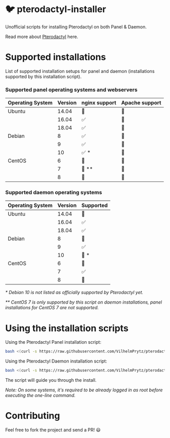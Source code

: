 # :bird: pterodactyl-installer

Unofficial scripts for installing Pterodactyl on both Panel & Daemon.

Read more about [Pterodactyl](https://pterodactyl.io/) here.

# Supported installations

List of supported installation setups for panel and daemon (installations supported by this installation script).

### Supported panel operating systems and webservers

| Operating System  | Version | nginx support        | Apache support |
| ----------------- | ------- | -------------------- | -------------- |
| Ubuntu            | 14.04   | :red_circle:         | :red_circle:   |
|                   | 16.04   | :white_check_mark:   | :red_circle:   |
|                   | 18.04   | :white_check_mark:   | :red_circle:   |
| Debian            | 8       | :white_check_mark:   | :red_circle:   |
|                   | 9       | :white_check_mark:   | :red_circle:   |
|                   | 10      | :white_check_mark: * | :red_circle:   |
| CentOS            | 6       | :red_circle:         | :red_circle:   |
|                   | 7       | :red_circle: **      | :red_circle:   |
|		            | 8	      | :red_circle:	     | :red_circle:   |

### Supported daemon operating systems

| Operating System  | Version | Supported          |
| ----------------- | ------- | ------------------ |
| Ubuntu            | 14.04   | :red_circle:       |
|                   | 16.04   | :white_check_mark: |
|                   | 18.04   | :white_check_mark: |
| Debian            | 8       | :red_circle:       |
|                   | 9       | :white_check_mark: |
|                   | 10      | :red_circle: *     |
| CentOS            | 6       | :red_circle:       |
|                   | 7       | :white_check_mark: |
| 		            | 8       | :red_circle:	   |

_* Debian 10 is not listed as officially supported by Pterodactyl yet._

_** CentOS 7 is only supported by this script on daemon installations, panel installations for CentOS 7 are not supported._

# Using the installation scripts

Using the Pterodactyl Panel installation script:

```bash
bash <(curl -s https://raw.githubusercontent.com/VilhelmPrytz/pterodactyl-installer/master/install-panel.sh)
```

Using the Pterodactyl Daemon installation script:

```bash
bash <(curl -s https://raw.githubusercontent.com/VilhelmPrytz/pterodactyl-installer/master/install-daemon.sh)
```

The script will guide you through the install.

*Note: On some systems, it's required to be already logged in as root before executing the one-line command.*

# Contributing

Feel free to fork the project and send a PR! :smiley:
